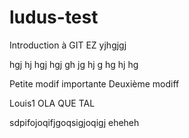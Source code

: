 # ludus-test
Introduction à GIT
EZ
yjhgjgj

hgj
hj
hgj
hgj
gh
jg
hj
g
hg
hj
hg

Petite modif importante
Deuxième modiff

Louis1 OLA QUE TAL

sdpifojoqifjgoqsigjoqigj eheheh